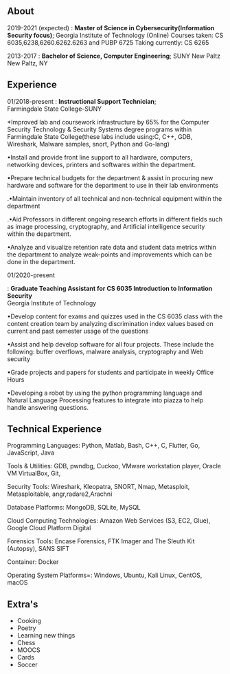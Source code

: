 About
---------


2019-2021 (expected)
:   **Master of Science in Cybersecurity(Information Security focus)**;
     Georgia Institute of Technology (Online)
    Courses taken: CS 6035,6238,6260.6262.6263 and PUBP 6725
    Taking currently: CS 6265

2013-2017
:   **Bachelor of Science, Computer Engineering**; 
    SUNY New Paltz New Paltz, NY

Experience
----------

01/2018-present
:   **Instructional Support Technician**; <br />
Farmingdale State College-SUNY

*Improved lab and coursework infrastructure by 65% for the Computer Security Technology & Security Systems degree programs within Farmingdale State College(these labs include using:C, C++, GDB, Wireshark, Malware samples, snort, Python and Go-lang) 

•Install and provide front line support to all hardware, computers, networking devices, printers and softwares within the department.

•Prepare technical budgets for the department & assist in procuring new hardware and software for the department to use in their lab environments

.•Maintain inventory of all technical and non-technical equipment within the department

.•Aid Professors in different ongoing research efforts in different fields such as image processing, cryptography, and Artificial intelligence security within the department.

•Analyze and visualize retention rate data and student data metrics within the department to analyze weak-points and improvements which can be done in the department.

01/2020-present

:   **Graduate Teaching Assistant for CS 6035 Introduction to Information Security** <br />
Georgia Institute of Technology

•Develop content for exams and quizzes used in the CS 6035 class with the content creation team by analyzing discrimination index values based on current and past semester usage of the questions

•Assist and help develop software for all four projects. These include the following: buffer overflows, malware analysis, cryptography and Web security

•Grade projects and papers for students and participate in weekly Office Hours

•Developing a robot by using the python programming language and Natural Language Processing features to integrate into piazza to help handle answering questions.

Technical Experience
--------------------



Programming Languages: Python, Matlab, Bash, C++, C, Flutter, Go, JavaScript, Java

Tools & Utilities: GDB, pwndbg, Cuckoo, VMware workstation player, Oracle VM VirtualBox, Git,  

Security Tools: Wireshark, Kleopatra, SNORT, Nmap, Metasploit, Metasploitable, angr,radare2,Arachni

Database Platforms: MongoDB, SQLite, MySQL

Cloud Computing Technologies: Amazon Web Services (S3, EC2, Glue), Google Cloud Platform Digital 

Forensics Tools: Encase Forensics, FTK Imager and The Sleuth Kit (Autopsy), SANS SIFT 

Container: Docker

Operating System Platforms=: Windows, Ubuntu, Kali Linux, CentOS, macOS




Extra's
----------------------------------------

* Cooking
* Poetry
* Learning new things
* Chess
* MOOCS
* Cards
* Soccer
